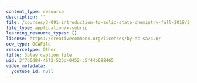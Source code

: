 ```yaml
---
content_type: resource
description: ''
file: /courses/3-091-introduction-to-solid-state-chemistry-fall-2018/2f7d6d8446f2526d0452c5f44b088465_1rgmGwAqMYc.srt
file_type: application/x-subrip
learning_resource_types: []
license: https://creativecommons.org/licenses/by-nc-sa/4.0/
ocw_type: OCWFile
resourcetype: Other
title: 3play caption file
uid: 2f7d6d84-46f2-526d-0452-c5f44b088465
video_metadata:
  youtube_id: null
---
```

